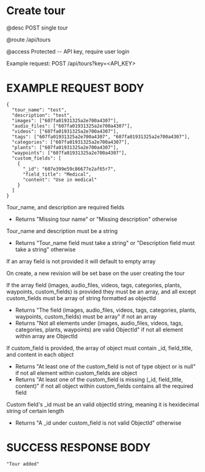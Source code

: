 # Create tour
@desc POST single tour

@route /api/tours

@access Protected -- API key, require user login

Example request: POST /api/tours?key=<API_KEY>

# EXAMPLE REQUEST BODY
```
{
  "tour_name": "test",
  "description": "test",
  "images": ["607fa01931325a2e700a4307"],
  "audio_files": ["607fa01931325a2e700a4307"],
  "videos": ["607fa01931325a2e700a4307"],
  "tags": ["607fa01931325a2e700a4307", "607fa01931325a2e700a4307"],
  "categories": ["607fa01931325a2e700a4307"],
  "plants": ["607fa01931325a2e700a4307"],
  "waypoints": ["607fa01931325a2e700a4307"],
  "custom_fields": [
    {
      "_id": "607e399e59c86677e2af65r7",
      "field_title": "Medical",
      "content": "Use in medical"
    }
  ]
}
```

Tour_name, and description are required fields
- Returns "Missing tour name" or "Missing description" otherwise

Tour_name and description must be a string
- Returns "Tour_name field must take a string" or "Description field must take a string" otherwise

If an array field is not provided it will default to empty array

On create, a new revision will be set base on the user creating the tour

If the array field (images, audio_files, videos, tags, categories, plants, waypoints, custom_fields) is provided they must be an array, and all except custom_fields must be array of string formatted as objectId
- Returns "The field (images, audio_files, videos, tags, categories, plants, waypoints, custom_fields) must be array" if not an array
- Returns "Not all elements under (images, audio_files, videos, tags, categories, plants, waypoints) are valid ObjectId" if not all element within array are ObjectId

If custom_field is provided, the array of object must contain _id, field_title, and content in each object
- Returns "At least one of the custom_field is not of type object or is null" if not all element within custom_fields are object
- Returns "At least one of the custom_field is missing (_id, field_title, content)" if not all object within custom_fields contains all the required field

Custom field's _id must be an valid objectId string, meaning it is hexidecimal string of certain length
- Returns "A _id under custom_field is not valid ObjectId" otherwise

# SUCCESS RESPONSE BODY
```
"Tour added"
```